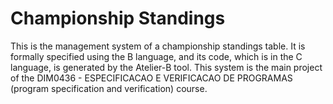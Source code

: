 # Championship Standings

This is the management system of a championship standings table. It is formally specified using the B language, and 
its code, which is in the C language, is generated by the Atelier-B tool. This system is the main project
of the	DIM0436 - ESPECIFICACAO E VERIFICACAO DE PROGRAMAS (program specification and verification) course.